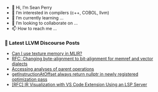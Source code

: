 - 👋 Hi, I’m Sean Perry
- 👀 I’m interested in compilers (c++, COBOL, llvm)
- 🌱 I’m currently learning ...
- 💞️ I’m looking to collaborate on ...
- 📫 How to reach me ...

<!---
s66perry/s66perry is a ✨ special ✨ repository because its `README.md` (this file) appears on your GitHub profile.
You can click the Preview link to take a look at your changes.
--->
### 📕 Latest LLVM Discourse Posts

<!-- DISCOURSE-LLVM:START -->
- [Can I use texture memory in MLIR?](https://discourse.llvm.org/t/can-i-use-texture-memory-in-mlir/87729#post_2)
- [RFC: Changing byte-alignment to bit-alignment for memref and vector dialects](https://discourse.llvm.org/t/rfc-changing-byte-alignment-to-bit-alignment-for-memref-and-vector-dialects/87727#post_9)
- [Accessing analyses of parent operations](https://discourse.llvm.org/t/accessing-analyses-of-parent-operations/87772#post_2)
- [getInstructionAtOffset always return nullptr in newly registered optimization pass](https://discourse.llvm.org/t/getinstructionatoffset-always-return-nullptr-in-newly-registered-optimization-pass/87787#post_1)
- [[RFC] IR Visualization with VS Code Extension Using an LSP Server](https://discourse.llvm.org/t/rfc-ir-visualization-with-vs-code-extension-using-an-lsp-server/87773#post_5)
<!-- DISCOURSE-LLVM:END -->
